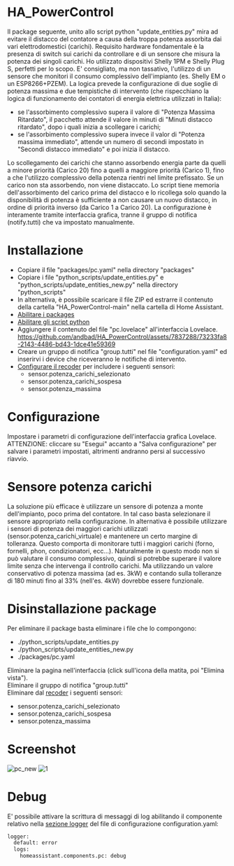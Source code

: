 # HA_PowerControl
Il package seguente, unito allo script python "update_entities.py" mira ad evitare il distacco del contatore a causa della troppa potenza assorbita dai vari elettrodomestici (carichi).
Requisito hardware fondamentale è la presenza di switch sui carichi da controllare e di un sensore che misura la potenza dei singoli carichi. 
Ho utilizzato dispositivi Shelly 1PM e Shelly Plug S, perfetti per lo scopo.
E' consigliato, ma non tassativo, l'utilizzo di un sensore che monitori il consumo complessivo dell'impianto (es. Shelly EM o un ESP8266+PZEM).
La logica prevede la configurazione di due soglie di potenza massima e due tempistiche di intervento (che rispecchiano la logica di funzionamento dei contatori di energia elettrica utilizzati in Italia):
- se l'assorbimento complessivo supera il valore di "Potenza Massima Ritardato", il pacchetto attende il valore in minuti di "Minuti distacco ritardato", dopo i quali inizia a scollegare i carichi;
- se l'assorbimento complessivo supera invece il valor di "Potenza massima immediato", attende un numero di secondi impostato in "Secondi distacco immediato" e poi inizia il distacco.

Lo scollegamento dei carichi che stanno assorbendo energia parte da quelli a minore priorità (Carico 20) fino a quelli a maggiore priorità (Carico 1), fino a che l'utilizzo complessivo della potenza rientri nel limite prefissato. Se un carico non sta assorbendo, non viene distaccato.
Lo script tiene memoria dell'assorbimento del carico prima del distacco e lo ricollega solo quando la disponibilità di potenza è sufficiente a non causare un nuovo distacco, in ordine di priorità inverso (da Carico 1 a Carico 20).
La configurazione è interamente tramite interfaccia grafica, tranne il gruppo di notifica (notify.tutti) che va impostato manualmente.

# Installazione
- Copiare il file "packages/pc.yaml" nella directory "packages"
- Copiare i file "python_scripts/update_entities.py" e "python_scripts/update_entities_new.py" nella directory "python_scripts"
- In alternativa, è possibile scaricare il file ZIP ed estrarre il contenuto della cartella "HA_PowerControl-main" nella cartella di Home Assistant.
- [Abilitare i packages](https://www.home-assistant.io/docs/configuration/packages/)
- [Abilitare gli script python](https://www.home-assistant.io/integrations/python_script/)
- Aggiungere il contenuto del file "pc.lovelace" all'interfaccia Lovelace.
https://github.com/andbad/HA_PowerControl/assets/7837288/73233fa8-2143-4486-bd43-1dce41e59369
- Creare un gruppo di notifica "group.tutti" nel file "configuration.yaml" ed inserirvi i device che riceveranno le notifiche di intervento.
- [Configurare il recoder](https://www.home-assistant.io/integrations/recorder/) per includere i seguenti sensori:
  - sensor.potenza_carichi_selezionato
  - sensor.potenza_carichi_sospesa
  - sensor.potenza_massima

# Configurazione
Impostare i parametri di configurazione dell'interfaccia grafica Lovelace.
ATTENZIONE: cliccare su "Esegui" accanto a "Salva configurazione" per salvare i parametri impostati, altrimenti andranno persi al successivo riavvio.

# Sensore potenza carichi
La soluzione più efficace è utilizzare un sensore di potenza a monte dell'impianto, poco prima del contatore. In tal caso basta selezionare il sensore appropriato nella configurazione.
In alternativa è possibile utilizzare i sensori di potenza dei maggiori carichi utilizzati (sensor.potenza_carichi_virtuale) e mantenere un certo margine di tolleranza.
Questo comporta di monitorare tutti i maggiori carichi (forno, fornelli, phon, condizionatori, ecc...).
Naturalmente in questo modo non si può valutare il consumo complessivo, quindi si potrebbe superare il valore limite senza che intervenga il controllo carichi.
Ma utilizzando un valore conservativo di potenza massima (ad es. 3kW) e contando sulla tolleranze di 180 minuti fino al 33% (nell'es. 4kW) dovrebbe essere funzionale.

# Disinstallazione package
Per eliminare il package basta eliminare i file che lo compongono:
  - ./python_scripts/update_entities.py
  - ./python_scripts/update_entities_new.py
  - ./packages/pc.yaml

Eliminare la pagina nell'interfaccia (click sull'icona della matita, poi "Elimina vista").\
Eliminare il gruppo di notifica "group.tutti"\
Eliminare dal [recoder](https://www.home-assistant.io/integrations/recorder/) i seguenti sensori:
  - sensor.potenza_carichi_selezionato
  - sensor.potenza_carichi_sospesa
  - sensor.potenza_massima



# Screenshot
![pc_new](https://github.com/andbad/HA_PowerControl/assets/7837288/329312df-9b3c-4e11-8a57-0a11712186a2)
![1](https://user-images.githubusercontent.com/7837288/212674703-2ba39593-9dea-4e0d-8f14-76562bd82f96.png)

# Debug
E' possibile attivare la scrittura di messaggi di log abilitando il componente relativo nella [sezione logger](https://www.home-assistant.io/integrations/logger/) del file di configurazione configuration.yaml:
```python
logger:
  default: error
  logs:
    homeassistant.components.pc: debug
```
